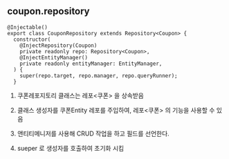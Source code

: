 ## coupon.repository
```
@Injectable()
export class CouponRepository extends Repository<Coupon> {
  constructor(
    @InjectRepository(Coupon)
    private readonly repo: Repository<Coupon>,
    @InjectEntityManager()
    private readonly entityManager: EntityManager,
  ) {
    super(repo.target, repo.manager, repo.queryRunner);
  }
```
1. 쿠폰레포지토리 클래스는 레포<쿠폰> 을 상속받음

2. 클래스 생성자를 쿠폰Entity 레포를 주입하여, 레포<쿠폰> 의 기능을 사용할 수 있음

3. 앤티티메니저를 사용해 CRUD 작업을 하고 필드를 선언한다.

4. sueper 로 생성자를 호출하여 초기화 시킴